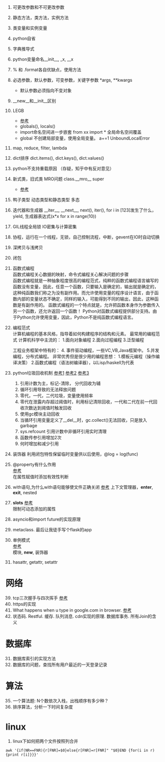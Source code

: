 1. 可更改参数和不可更改参数    
2. 静态方法，类方法，实例方法
3. 类变量和实例变量
4. python自省
5. 字典推导式
6. python变量命名__init__, _x, __x
7. % 和 .format各自优缺点，使用方法
8. 必选参数，默认参数，可变参数，关键字参数 *args, **kwargs
    * 默认参数必须指向不变对象
9. __new__和__init__区别
10. LEGB 
    * [参考](https://www.cnblogs.com/GuoYaxiang/p/6405814.html) 
    * globals(), locals()  
    * import命名空间进一步嵌套  from xx import * 全局命名空间覆盖  
    * global 不创建局部变量，使用全局变量。 a+=1 UnboundLocalError
11. map, reduce, filter, lambda
12. dict排序 dict.items(), dict.keys(), dict.values()
13. python不支持重载原因  （存疑，知乎中有反对意见）
14. 新式类，旧式类 MRO问题 class.\_\_mro\_\_  super
    * [参考](http://python.jobbole.com/86787/)
15. 鸭子类型 动态类型和静态类型 多态  
16. 迭代器和生成器  \_\_iter\_\_, \_\_next\_\_, next(), iter(), for i in \[123\]发生了什么，yield, 生成器表达式(x*x for x in range(10))
17. GIL线程全局锁 IO密集与计算密集  
18. 协程，运行在一个线程，无锁，自己控制流程，中断，gevent在IO时自动切换  
19. 深拷贝与浅拷贝  
20. 闭包  
21. 函数式编程  
    函数式编程关心数据的映射，命令式编程关心解决问题的步骤  
    函数式编程就是一种抽象程度很高的编程范式，纯粹的函数式编程语言编写的函数没有变量，因此，任意一个函数，只要输入是确定的，输出就是确定的，这种纯函数我们称之为没有副作用。而允许使用变量的程序设计语言，由于函数内部的变量状态不确定，同样的输入，可能得到不同的输出，因此，这种函数是有副作用的。
    函数式编程的一个特点就是，允许把函数本身作为参数传入另一个函数，还允许返回一个函数！
    Python对函数式编程提供部分支持。由于Python允许使用变量，因此，Python不是纯函数式编程语言。  
22. 编程范式  
    计算机编程的基本风格，指导着如何构建程序的结构和元素。
    最常用的编程范式
    计算机科学中主流的：
    1.面向对象编程
    2.面向过程编程
    3.泛型编程

    工程业务框架中特有的：
    4. 事件驱动编程，一些VC,VB,Java框架中。
    5.并发编程，分布式编程。 
    非常优秀但是很少用的编程思想：
    1.模板元编程（操作编译决策）
    2.函数式编程（语法树编译器），以Lisp/haskell为代表  
23. python垃圾回收机制 
    [参考1](https://www.cnblogs.com/pinganzi/p/6646742.html)
    [参考2](http://python.jobbole.com/87064/) 
    [参考3](https://blog.csdn.net/ialexanderi/article/details/65035857)
    1. 引用计数为主，标记-清除， 分代回收为辅 
    2. 循环引用导致的无法释放问题
    3. 零代，一代，二代垃圾，变量使用频率 
    4. 零代在泄露内存超过阈值时，利用标记清除回收，一代和二代在前一代回收次数达到阈值时触发回收  
    5. 使用gc模块主动回收  
    6. 当循环引用变量定义了__del__时，gc.collect()无法回收，只是放入garbage 
    7. sys.refcount  引用计数中非循环引用实时清理  
    8. 函数传参引用增加2次 
    9. 何时增加和减少引用   
24. 装饰器
    利用闭包特性保留临时变量供以后使用，@log  = log(func)
25. @property有什么作用  
    [参考](https://www.liaoxuefeng.com/wiki/001374738125095c955c1e6d8bb493182103fac9270762a000/001386820062641f3bcc60a4b164f8d91df476445697b9e000)   
    在属性赋值时添加有效性判断
26. with语句,为什么with语句能够使文件正确关闭
    [参考](https://www.ibm.com/developerworks/cn/opensource/os-cn-pythonwith/)
    上下文管理器，__enter__, __exit__, nested  
27. __slots__
    [参考](https://www.liaoxuefeng.com/wiki/001374738125095c955c1e6d8bb493182103fac9270762a000/0013868200605560b1bd3c660bf494282ede59fee17e781000)  
    限制可动态添加的属性

33. asyncio和import future的实现原理
34. metaclass. 最后让我徒手写个flask的app

37. 单例模式   
    [参考](http://python.jobbole.com/87294/)     
    模块, __new__, 装饰器  
38. hasattr, getattr, setattr

    
# 网络
39. tcp三次握手与四次挥手
    [参考](https://blog.csdn.net/qq_18425655/article/details/52163228)  
29. https的实现  
28. What happens when u type in google.com in browser.
    [参考](https://www.zhihu.com/question/20513729)
30. 状态码. Restful. 缓存. 队列消息. cdn实现的原理. 数据库事务. 所有Join的含义



# 数据库
31. 数据库索引的实现方法    
36. 数据库的问题，查找所有用户最近的一天登录记录

# 算法
35. 一个算法题: N个数依次入栈，出栈顺序有多少种？
32. 排序算法，分析一下时间复杂度  

# linux  
1. linux下如何把两个文件按照列合并
```
awk '{if(NR==FNR){r[FNR]=$0}else{r[FNR]=r[FNR]" "$0}END {for(i in r){print r[i]}}}'
```  
    